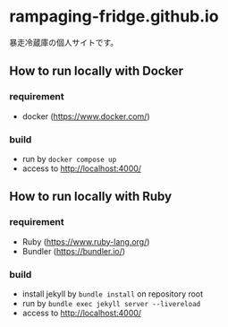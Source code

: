 # rampaging-fridge.github.io

暴走冷蔵庫の個人サイトです。

## How to run locally with Docker

### requirement

- docker (<https://www.docker.com/>)

### build

- run by `docker compose up`
- access to <http://localhost:4000/>

## How to run locally with Ruby

### requirement

- Ruby (<https://www.ruby-lang.org/>)
- Bundler (<https://bundler.io/>)

### build

- install jekyll by `bundle install` on repository root
- run by `bundle exec jekyll server --livereload`
- access to <http://localhost:4000/>
